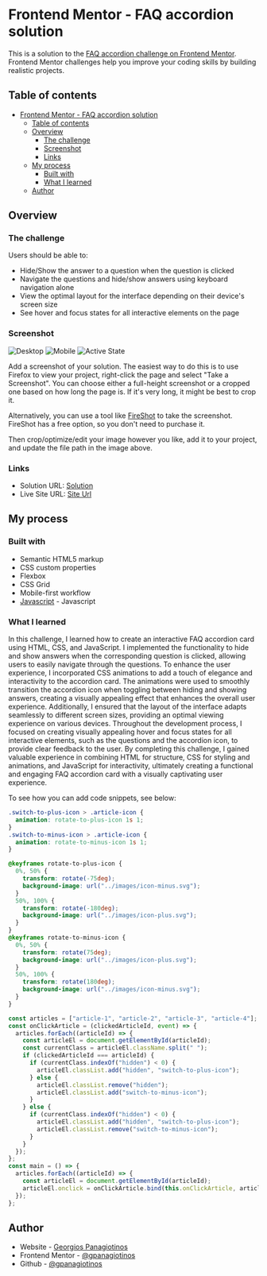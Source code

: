 # Frontend Mentor - FAQ accordion solution

This is a solution to the [FAQ accordion challenge on Frontend Mentor](https://www.frontendmentor.io/challenges/faq-accordion-wyfFdeBwBz). Frontend Mentor challenges help you improve your coding skills by building realistic projects. 

## Table of contents

- [Frontend Mentor - FAQ accordion solution](#frontend-mentor---faq-accordion-solution)
  - [Table of contents](#table-of-contents)
  - [Overview](#overview)
    - [The challenge](#the-challenge)
    - [Screenshot](#screenshot)
    - [Links](#links)
  - [My process](#my-process)
    - [Built with](#built-with)
    - [What I learned](#what-i-learned)
  - [Author](#author)

## Overview

### The challenge

Users should be able to:

- Hide/Show the answer to a question when the question is clicked
- Navigate the questions and hide/show answers using keyboard navigation alone
- View the optimal layout for the interface depending on their device's screen size
- See hover and focus states for all interactive elements on the page

### Screenshot

![Desktop](./design/desktop-screenshot.png)
![Mobile](./design/mobile-screenshot.png)
![Active State](./design/active-states-screenshot.png)

Add a screenshot of your solution. The easiest way to do this is to use Firefox to view your project, right-click the page and select "Take a Screenshot". You can choose either a full-height screenshot or a cropped one based on how long the page is. If it's very long, it might be best to crop it.

Alternatively, you can use a tool like [FireShot](https://getfireshot.com/) to take the screenshot. FireShot has a free option, so you don't need to purchase it. 

Then crop/optimize/edit your image however you like, add it to your project, and update the file path in the image above.


### Links

- Solution URL: [Solution](https://gpanagiotinos.github.io/faq-accordion-main/)
- Live Site URL: [Site Url](https://gpanagiotinos.github.io/faq-accordion-main/)

## My process

### Built with

- Semantic HTML5 markup
- CSS custom properties
- Flexbox
- CSS Grid
- Mobile-first workflow
- [Javascript](https://www.javascript.com/) - Javascript


### What I learned

In this challenge, I learned how to create an interactive FAQ accordion card using HTML, CSS, and JavaScript. I implemented the functionality to hide and show answers when the corresponding question is clicked, allowing users to easily navigate through the questions. To enhance the user experience, I incorporated CSS animations to add a touch of elegance and interactivity to the accordion card. The animations were used to smoothly transition the accordion icon when toggling between hiding and showing answers, creating a visually appealing effect that enhances the overall user experience. Additionally, I ensured that the layout of the interface adapts seamlessly to different screen sizes, providing an optimal viewing experience on various devices. Throughout the development process, I focused on creating visually appealing hover and focus states for all interactive elements, such as the questions and the accordion icon, to provide clear feedback to the user. By completing this challenge, I gained valuable experience in combining HTML for structure, CSS for styling and animations, and JavaScript for interactivity, ultimately creating a functional and engaging FAQ accordion card with a visually captivating user experience.

To see how you can add code snippets, see below:


```css
.switch-to-plus-icon > .article-icon {
  animation: rotate-to-plus-icon 1s 1;
}
.switch-to-minus-icon > .article-icon {
  animation: rotate-to-minus-icon 1s 1;
}

@keyframes rotate-to-plus-icon {
  0%, 50% {
    transform: rotate(-75deg);
    background-image: url("../images/icon-minus.svg");
  }
  50%, 100% {
    transform: rotate(-180deg);
    background-image: url("../images/icon-plus.svg");
  }
}
@keyframes rotate-to-minus-icon {
  0%, 50% {
    transform: rotate(75deg);
    background-image: url("../images/icon-plus.svg");
  }
  50%, 100% {
    transform: rotate(180deg);
    background-image: url("../images/icon-minus.svg");
  }
}
```
```js
const articles = ["article-1", "article-2", "article-3", "article-4"];
const onClickArticle = (clickedArticleId, event) => {
  articles.forEach((articleId) => {
    const articleEl = document.getElementById(articleId);
    const currentClass = articleEl.className.split(" ");
    if (clickedArticleId === articleId) {
      if (currentClass.indexOf("hidden") < 0) {
        articleEl.classList.add("hidden", "switch-to-plus-icon");
      } else {
        articleEl.classList.remove("hidden");
        articleEl.classList.add("switch-to-minus-icon");
      }
    } else {
      if (currentClass.indexOf("hidden") < 0) {
        articleEl.classList.add("hidden", "switch-to-plus-icon");
        articleEl.classList.remove("switch-to-minus-icon");
      }
    }
  });
};
const main = () => {
  articles.forEach((articleId) => {
    const articleEl = document.getElementById(articleId);
    articleEl.onclick = onClickArticle.bind(this.onClickArticle, articleId);
  });
};
```

## Author

- Website - [Georgios Panagiotinos](https://code.panagiotinos.com/)
- Frontend Mentor - [@gpanagiotinos](https://www.frontendmentor.io/profile/gpanagiotinos)
- Github - [@gpanagiotinos](https://github.com/gpanagiotinos)